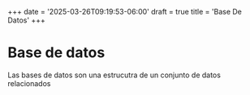 +++
date = '2025-03-26T09:19:53-06:00'
draft = true
title = 'Base De Datos'
+++

# Base de datos 

Las bases de datos son una estrucutra de un conjunto de datos relacionados 
